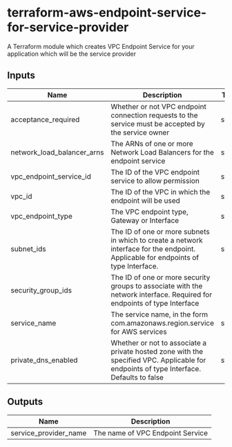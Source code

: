 # terraform-aws-endpoint-service-for-service-provider

A Terraform module which creates VPC Endpoint Service for your application which will be the service provider


## Inputs

| Name | Description | Type | Default | Required |
|------|-------------|:----:|:-----:|:-----:|
| acceptance_required | Whether or not VPC endpoint connection requests to the service must be accepted by the service owner| string | `false` | yes |
| network_load_balancer_arns | The ARNs of one or more Network Load Balancers for the endpoint service | string | ` ` | yes |
| vpc_endpoint_service_id | The ID of the VPC endpoint service to allow permission | string | ` ` | yes |
| vpc_id | The ID of the VPC in which the endpoint will be used | string | ` ` | yes |
| vpc_endpoint_type | The VPC endpoint type, Gateway or Interface | string | `Gateway` | no |
| subnet_ids | The ID of one or more subnets in which to create a network interface for the endpoint. Applicable for endpoints of type Interface. | string | ` ` | no |
| security_group_ids | The ID of one or more security groups to associate with the network interface. Required for endpoints of type Interface | list | ` ` | no |
| service_name | The service name, in the form com.amazonaws.region.service for AWS services | string | ` ` | yes |
| private_dns_enabled | Whether or not to associate a private hosted zone with the specified VPC. Applicable for endpoints of type Interface. Defaults to false | string | `false` | no |


## Outputs

| Name | Description |
|------|-------------|
| service_provider_name | The name of VPC Endpoint Service |
